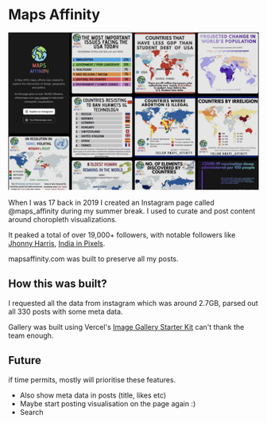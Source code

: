 # Maps Affinity

![mapsaffinity.com](/public/mapsaffinity.png)

When I was 17 back in 2019 I created an Instagram page called @maps_affinity during my summer break. I used to curate and post content around choropleth visualizations.

It peaked a total of over 19,000+ followers, with notable followers like [Jhonny Harris](https://www.youtube.com/channel/UCmGSJVG3mCRXVOP4yZrU1Dw), [India in Pixels](https://www.youtube.com/@iip).

mapsaffinity.com was built to preserve all my posts.

## How this was built?

I requested all the data from instagram which was around 2.7GB, parsed out all 330 posts with some meta data.

Gallery was built using Vercel's [Image Gallery Starter Kit](https://vercel.com/templates/next.js/image-gallery-starter) can't thank the team enough.

## Future

if time permits, mostly will prioritise these features.

- Also show meta data in posts (title, likes etc)
- Maybe start posting visualisation on the page again :)
- Search
